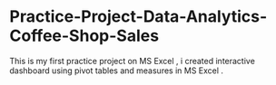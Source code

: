 # Practice-Project-Data-Analytics-Coffee-Shop-Sales
This is my first practice project on MS Excel , i created interactive dashboard using pivot tables and measures in MS Excel . 
